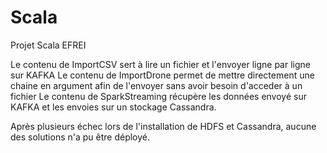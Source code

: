 # Scala
Projet Scala EFREI


Le contenu de ImportCSV sert à lire un fichier et l'envoyer ligne par ligne sur KAFKA
Le contenu de ImportDrone permet de mettre directement une chaine en argument afin de l'envoyer sans avoir besoin d'acceder à un fichier
Le contenu de SparkStreaming récupère les données envoyé sur KAFKA et les envoies sur un stockage Cassandra.

Après plusieurs échec lors de l'installation de HDFS et Cassandra, aucune des solutions n'a pu être déployé.
